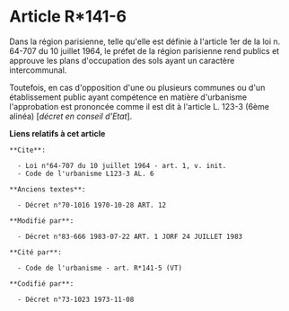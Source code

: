 # Article R*141-6

Dans la région parisienne, telle qu'elle est définie à l'article 1er de la loi n. 64-707 du 10 juillet 1964, le préfet de la
région parisienne rend publics et approuve les plans d'occupation des sols ayant un caractère intercommunal.

Toutefois, en cas d'opposition d'une ou plusieurs communes ou d'un établissement public ayant compétence en matière
d'urbanisme l'approbation est prononcée comme il est dit à l'article L. 123-3 (6ème alinéa) [*décret en conseil d'Etat*].

**Liens relatifs à cet article**

	**Cite**:

	  - Loi n°64-707 du 10 juillet 1964 - art. 1, v. init.
	  - Code de l'urbanisme L123-3 AL. 6

	**Anciens textes**:

	  - Décret n°70-1016 1970-10-28 ART. 12

	**Modifié par**:

	  - Décret n°83-666 1983-07-22 ART. 1 JORF 24 JUILLET 1983

	**Cité par**:

	  - Code de l'urbanisme - art. R*141-5 (VT)

	**Codifié par**:

	  - Décret n°73-1023 1973-11-08
